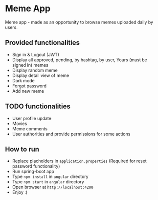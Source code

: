 # Meme App

Meme app - made as an opportunity to browse memes uploaded daily by users.

## Provided functionalities
- Sign in & Logout (JWT)
- Display all approved, pending, by hashtag, by user, Yours (must be signed in) memes
- Display random meme
- Display detail view of meme
- Dark mode
- Forgot password
- Add new meme

## TODO functionalities
- User profile update
- Movies
- Meme comments
- User authorities and provide permissions for some actions

## How to run
- Replace placholders in `application.properties` (Required for reset password functionality)
- Run spring-boot app
- Type `npm install` in `angular` directory
- Type `npm start` in `angular` directory
- Open browser at `http://localhost:4200`
- Enjoy :)
